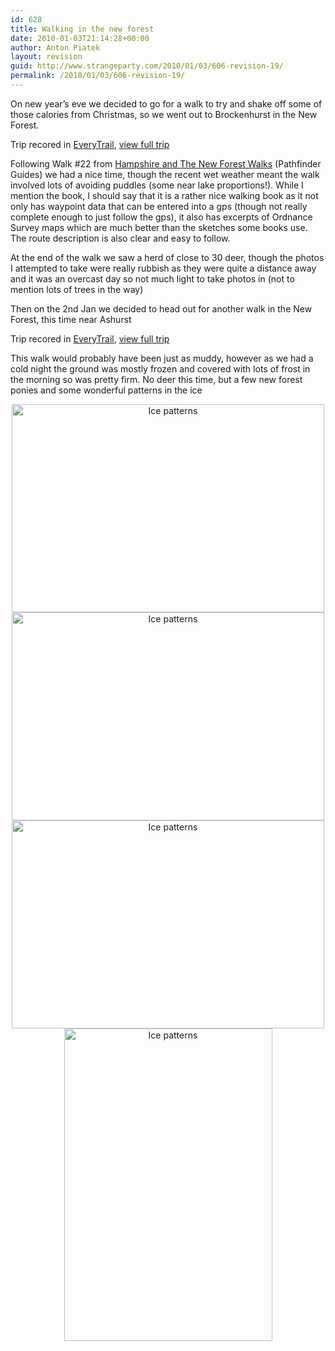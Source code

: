```yaml
---
id: 628
title: Walking in the new forest
date: 2010-01-03T21:14:28+00:00
author: Anton Piatek
layout: revision
guid: http://www.strangeparty.com/2010/01/03/606-revision-19/
permalink: /2010/01/03/606-revision-19/
---
```

On new year&#8217;s eve we decided to go for a walk to try and shake off some of those calories from Christmas, so we went out to Brockenhurst in the New Forest.

  
Trip recored in [EveryTrail](http://www.everytrail.com), [view full trip](http://www.everytrail.com/view_trip.php?trip_id=453763)

Following Walk #22 from [Hampshire and The New Forest Walks](http://www.crimsonpublishing.co.uk/book/details/9780711706095/jenny-plunknett-david-foster/hampshire-amp-the-new-forest-walks) (Pathfinder Guides) we had a nice time, though the recent wet weather meant the walk involved lots of avoiding puddles (some near lake proportions!). While I mention the book, I should say that it is a rather nice walking book as it not only has waypoint data that can be entered into a gps (though not really complete enough to just follow the gps), it also has excerpts of Ordnance Survey maps which are much better than the sketches some books use. The route description is also clear and easy to follow.

At the end of the walk we saw a herd of close to 30 deer, though the photos I attempted to take were really rubbish as they were quite a distance away and it was an overcast day so not much light to take photos in (not to mention lots of trees in the way)

Then on the 2nd Jan we decided to head out for another walk in the New Forest, this time near Ashurst



Trip recored in [EveryTrail](http://www.everytrail.com), [view full trip](http://www.everytrail.com/view_trip.php?trip_id=455839)

This walk would probably have been just as muddy, however as we had a cold night the ground was mostly frozen and covered with lots of frost in the morning so was pretty firm. No deer this time, but a few new forest ponies and some wonderful patterns in the ice

<p style="text-align: center;">
  <a class="tt-flickr tt-flickr tt-flickr-Medium" title="Ice patterns" href="http://farm5.static.flickr.com/4071/4240613391_dce3591b03_b.jpg"><img src="http://farm5.static.flickr.com/4071/4240613391_dce3591b03.jpg" border="0" alt="Ice patterns" width="500" height="333" /></a> <a class="tt-flickr tt-flickr tt-flickr-Medium" title="Ice patterns" href="http://farm5.static.flickr.com/4009/4241386910_0321e788dc_b.jpg"><img src="http://farm5.static.flickr.com/4009/4241386910_0321e788dc.jpg" border="0" alt="Ice patterns" width="500" height="333" /></a> <a class="tt-flickr tt-flickr tt-flickr-Medium" title="Ice patterns" href="http://farm3.static.flickr.com/2525/4241382790_b7dd1b6ec0_b.jpg"><img src="http://farm3.static.flickr.com/2525/4241382790_b7dd1b6ec0.jpg" border="0" alt="Ice patterns" width="500" height="333" /></a> <a class="tt-flickr tt-flickr tt-flickr-Medium" title="Ice patterns" href="http://farm3.static.flickr.com/2525/4241384066_a10dc52a2e_b.jpg"><img class="aligncenter" src="http://farm3.static.flickr.com/2525/4241384066_a10dc52a2e.jpg" border="0" alt="Ice patterns" width="333" height="500" /></a>
</p>
